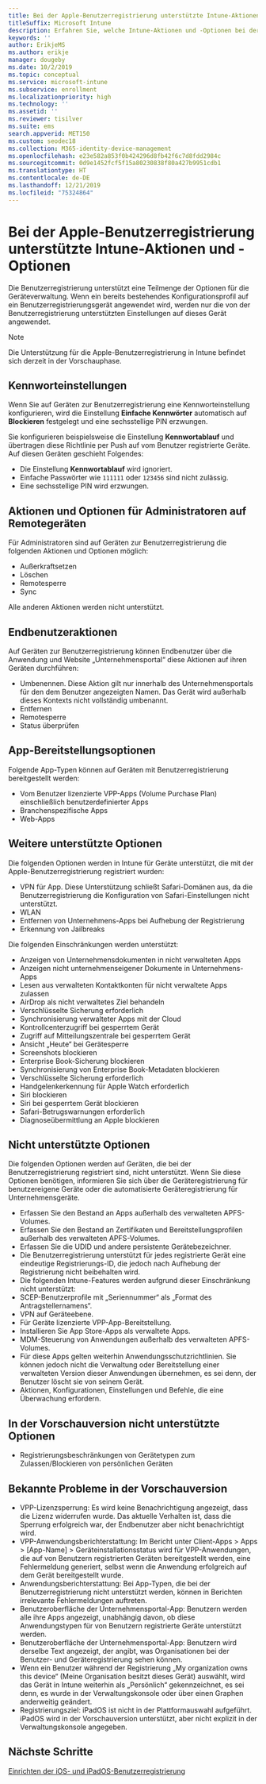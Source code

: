 ```yaml
---
title: Bei der Apple-Benutzerregistrierung unterstützte Intune-Aktionen und -Optionen
titleSuffix: Microsoft Intune
description: Erfahren Sie, welche Intune-Aktionen und -Optionen bei der Apple-Benutzerregistrierung unterstützt werden.
keywords: ''
author: ErikjeMS
ms.author: erikje
manager: dougeby
ms.date: 10/2/2019
ms.topic: conceptual
ms.service: microsoft-intune
ms.subservice: enrollment
ms.localizationpriority: high
ms.technology: ''
ms.assetid: ''
ms.reviewer: tisilver
ms.suite: ems
search.appverid: MET150
ms.custom: seodec18
ms.collection: M365-identity-device-management
ms.openlocfilehash: e23e582a853f0b424296d8fb42f6c7d8fdd2984c
ms.sourcegitcommit: 0d9e1452fcf5f15a80230838f80a427b9951cdb1
ms.translationtype: HT
ms.contentlocale: de-DE
ms.lasthandoff: 12/21/2019
ms.locfileid: "75324864"
---
```

# <a name="intune-actions-and-options-supported-with-apple-user-enrollment"></a>Bei der Apple-Benutzerregistrierung unterstützte Intune-Aktionen und -Optionen

Die Benutzerregistrierung unterstützt eine Teilmenge der Optionen für die Geräteverwaltung. Wenn ein bereits bestehendes Konfigurationsprofil auf ein Benutzerregistrierungsgerät angewendet wird, werden nur die von der Benutzerregistrierung unterstützten Einstellungen auf dieses Gerät angewendet.

> [!NOTE]
> Die Unterstützung für die Apple-Benutzerregistrierung in Intune befindet sich derzeit in der Vorschauphase.

## <a name="password-settings"></a>Kennworteinstellungen

Wenn Sie auf Geräten zur Benutzerregistrierung eine Kennworteinstellung konfigurieren, wird die Einstellung **Einfache Kennwörter** automatisch auf **Blockieren** festgelegt und eine sechsstellige PIN erzwungen.

Sie konfigurieren beispielsweise die Einstellung **Kennwortablauf** und übertragen diese Richtlinie per Push auf vom Benutzer registrierte Geräte. Auf diesen Geräten geschieht Folgendes:
- Die Einstellung **Kennwortablauf** wird ignoriert.
- Einfache Passwörter wie `111111` oder `123456` sind nicht zulässig.
- Eine sechsstellige PIN wird erzwungen.

## <a name="administrator-remote-device-actions-and-options"></a>Aktionen und Optionen für Administratoren auf Remotegeräten
Für Administratoren sind auf Geräten zur Benutzerregistrierung die folgenden Aktionen und Optionen möglich:
- Außerkraftsetzen
- Löschen
- Remotesperre
- Sync

Alle anderen Aktionen werden nicht unterstützt.

## <a name="end-user-actions"></a>Endbenutzeraktionen
Auf Geräten zur Benutzerregistrierung können Endbenutzer über die Anwendung und Website „Unternehmensportal“ diese Aktionen auf ihren Geräten durchführen:
- Umbenennen. Diese Aktion gilt nur innerhalb des Unternehmensportals für den dem Benutzer angezeigten Namen. Das Gerät wird außerhalb dieses Kontexts nicht vollständig umbenannt.
- Entfernen
- Remotesperre
- Status überprüfen

## <a name="app-deployment-options"></a>App-Bereitstellungsoptionen
Folgende App-Typen können auf Geräten mit Benutzerregistrierung bereitgestellt werden:
- Vom Benutzer lizenzierte VPP-Apps (Volume Purchase Plan) einschließlich benutzerdefinierter Apps
- Branchenspezifische Apps
- Web-Apps

## <a name="other-supported-options"></a>Weitere unterstützte Optionen

Die folgenden Optionen werden in Intune für Geräte unterstützt, die mit der Apple-Benutzerregistrierung registriert wurden:
- VPN für App. Diese Unterstützung schließt Safari-Domänen aus, da die Benutzerregistrierung die Konfiguration von Safari-Einstellungen nicht unterstützt.
- WLAN 
- Entfernen von Unternehmens-Apps bei Aufhebung der Registrierung
- Erkennung von Jailbreaks

Die folgenden Einschränkungen werden unterstützt:
- Anzeigen von Unternehmensdokumenten in nicht verwalteten Apps
- Anzeigen nicht unternehmenseigener Dokumente in Unternehmens-Apps
- Lesen aus verwalteten Kontaktkonten für nicht verwaltete Apps zulassen
- AirDrop als nicht verwaltetes Ziel behandeln
- Verschlüsselte Sicherung erforderlich
- Synchronisierung verwalteter Apps mit der Cloud
- Kontrollcenterzugriff bei gesperrtem Gerät
- Zugriff auf Mitteilungszentrale bei gesperrtem Gerät
- Ansicht „Heute“ bei Gerätesperre
- Screenshots blockieren
- Enterprise Book-Sicherung blockieren
- Synchronisierung von Enterprise Book-Metadaten blockieren
- Verschlüsselte Sicherung erforderlich
- Handgelenkerkennung für Apple Watch erforderlich
- Siri blockieren
- Siri bei gesperrtem Gerät blockieren
- Safari-Betrugswarnungen erforderlich
- Diagnoseübermittlung an Apple blockieren


## <a name="options-not-supported"></a>Nicht unterstützte Optionen
Die folgenden Optionen werden auf Geräten, die bei der Benutzerregistrierung registriert sind, nicht unterstützt. Wenn Sie diese Optionen benötigen, informieren Sie sich über die Geräteregistrierung für benutzereigene Geräte oder die automatisierte Geräteregistrierung für Unternehmensgeräte.
- Erfassen Sie den Bestand an Apps außerhalb des verwalteten APFS-Volumes.
- Erfassen Sie den Bestand an Zertifikaten und Bereitstellungsprofilen außerhalb des verwalteten APFS-Volumes.
- Erfassen Sie die UDID und andere persistente Gerätebezeichner.
- Die Benutzerregistrierung unterstützt für jedes registrierte Gerät eine eindeutige Registrierungs-ID, die jedoch nach Aufhebung der Registrierung nicht beibehalten wird.
- Die folgenden Intune-Features werden aufgrund dieser Einschränkung nicht unterstützt:
- SCEP-Benutzerprofile mit „Seriennummer“ als „Format des Antragstellernamens“.
- VPN auf Geräteebene.
- Für Geräte lizenzierte VPP-App-Bereitstellung.
- Installieren Sie App Store-Apps als verwaltete Apps.
- MDM-Steuerung von Anwendungen außerhalb des verwalteten APFS-Volumes.
- Für diese Apps gelten weiterhin Anwendungsschutzrichtlinien. Sie können jedoch nicht die Verwaltung oder Bereitstellung einer verwalteten Version dieser Anwendungen übernehmen, es sei denn, der Benutzer löscht sie von seinem Gerät.
- Aktionen, Konfigurationen, Einstellungen und Befehle, die eine Überwachung erfordern. 

## <a name="options-not-supported-in-preview"></a>In der Vorschauversion nicht unterstützte Optionen
- Registrierungsbeschränkungen von Gerätetypen zum Zulassen/Blockieren von persönlichen Geräten 

## <a name="known-issues-in-preview"></a>Bekannte Probleme in der Vorschauversion
- VPP-Lizenzsperrung: Es wird keine Benachrichtigung angezeigt, dass die Lizenz widerrufen wurde. Das aktuelle Verhalten ist, dass die Sperrung erfolgreich war, der Endbenutzer aber nicht benachrichtigt wird. 
- VPP-Anwendungsberichterstattung: Im Bericht unter Client-Apps > Apps > [App-Name] > Geräteinstallationsstatus wird für VPP-Anwendungen, die auf von Benutzern registrierten Geräten bereitgestellt werden, eine Fehlermeldung generiert, selbst wenn die Anwendung erfolgreich auf dem Gerät bereitgestellt wurde. 
- Anwendungsberichterstattung: Bei App-Typen, die bei der Benutzerregistrierung nicht unterstützt werden, können in Berichten irrelevante Fehlermeldungen auftreten. 
- Benutzeroberfläche der Unternehmensportal-App: Benutzern werden alle ihre Apps angezeigt, unabhängig davon, ob diese Anwendungstypen für von Benutzern registrierte Geräte unterstützt werden. 
- Benutzeroberfläche der Unternehmensportal-App: Benutzern wird derselbe Text angezeigt, der angibt, was Organisationen bei der Benutzer- und Geräteregistrierung sehen können.
- Wenn ein Benutzer während der Registrierung „My organization owns this device“ (Meine Organisation besitzt dieses Gerät) auswählt, wird das Gerät in Intune weiterhin als „Persönlich“ gekennzeichnet, es sei denn, es wurde in der Verwaltungskonsole oder über einen Graphen anderweitig geändert. 
- Registrierungsziel: iPadOS ist nicht in der Plattformauswahl aufgeführt. iPadOS wird in der Vorschauversion unterstützt, aber nicht explizit in der Verwaltungskonsole angegeben. 


## <a name="next-steps"></a>Nächste Schritte

[Einrichten der iOS- und iPadOS-Benutzerregistrierung](ios-user-enrollment.md)
